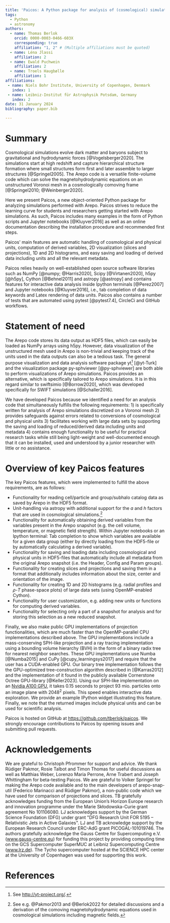 ```yaml
---
title: 'Paicos: A Python package for analysis of (cosmological) simulations performed with Arepo'
tags:
  - Python
  - astronomy
authors:
  - name: Thomas Berlok
    orcid: 0000-0003-0466-603X
    corresponding: true
    affiliation: "1, 2" # (Multiple affiliations must be quoted)
  - name: Léna Jlassi
    affiliation: 2
  - name: Ewald Puchwein
    affiliation: 2
  - name: Troels Haugbølle
    affiliation: 1
affiliations:
 - name: Niels Bohr Institute, University of Copenhagen, Denmark
   index: 1
 - name: Leibniz-Institut für Astrophysik Potsdam, Germany
   index: 2
date: 31 January 2024
bibliography: paper.bib

---
```


# Summary

Cosmological simulations evolve dark matter and baryons subject to
gravitational and hydrodynamic forces [@Vogelsberger2020]. The simulations
start at high redshift and capture hierarchical structure formation where
small structures form first and later assemble to larger structures
[@Springel2005]. The Arepo code is a versatile finite-volume code which can
solve the magnetohydrodynamic equations on an unstructured Voronoi mesh in a
cosmologically comoving frame [@Springel2010; @Weinberger2020].

Here we present Paicos, a new object-oriented Python package for analyzing
simulations performed with Arepo. Paicos strives to reduce the learning curve
for students and researchers getting started with Arepo simulations. As such,
Paicos includes many examples in the form of Python scripts and Jupyter
notebooks [@Kluyver2016] as well as an online documentation describing
the installation procedure and recommended first steps.

Paicos' main features are automatic handling of cosmological
and physical units, computation of
derived variables, 2D visualization (slices and projections),
1D and 2D histograms, and easy
saving and loading of derived data including units and all the relevant
metadata.

Paicos relies heavily on well-established open source software libraries such
as NumPy [@numpy; @Harris2020], Scipy [@Virtanen2020], h5py [@h5py], Cython
[@Behnel2011] and astropy [@astropy] and contains features for interactive
data analysis inside Ipython terminals [@Perez2007] and Jupyter notebooks
[@Kluyver2016], i.e., tab completion of data keywords and Latex rendering of
data units. Paicos also contains a number of tests that are automated using
pytest [@pytest7.4], CircleCi and GitHub workflows.

# Statement of need

The Arepo code stores its data output as HDF5 files, which can easily be loaded
as NumPy arrays using h5py. However, data visualization of the unstructured mesh
used in Arepo is non-trivial and keeping track of the units used in the data
outputs can also be a tedious task. The general purpose visualization and data analysis
software package yt[^yt] [@yt-Turk] and the visualization
package py-sphviewer [@py-sphviewer] are both able to perform visualizations
of Arepo simulations. Paicos provides an alternative, which is
specifically tailored to Arepo simulations.
It is in this regard
similar to swiftsimio [@Borrow2020], which was developed specifically
for SWIFT simulations [@Schaller2016].

We have developed Paicos because we identified a need for an analysis code
that simultaneously fulfills the following requirements: 1) is specifically
written for analysis of Arepo simulations discretized on a Voronoi mesh 2)
provides safeguards against errors related to conversions of cosmological and
physical units 3) facilitates working with large data sets by supporting the
saving and loading of reduced/derived data including
units and metadata
4) contains enough functionality to be useful for
practical research tasks while still being light-weight and well-documented
enough that it can be installed, used and understood by a junior
researcher with little or no assistance.

# Overview of key Paicos features

The key Paicos features, which were implemented to fulfill the above
requirements, are as follows:

- Functionality for reading cell/particle and group/subhalo
  catalog data as saved by Arepo in the HDF5 format.
- Unit-handling via astropy with additional support for the $a$ and $h$
  factors that are used in cosmological simulations.[^comoving]
- Functionality for automatically obtaining derived variables from the
  variables present in the Arepo snapshot (e.g. the cell volume, temperature,
  or magnetic field strength).
  Within Jupyter notebooks or an
  Ipython terminal: Tab completion to show which variables are available for
  a given data group (either by directly loading from the HDF5-file or by
  automatically calculating a derived variable).
- Functionality for saving and loading data including cosmological and
  physical units in HDF5-files that automatically include all metadata from
  the original Arepo snapshot (i.e. the Header, Config and Param groups).
- Functionality for creating slices and projections and saving them in a
  format that additionally includes information about the size, center and
  orientation of the image.
- Functionality for creating 1D and 2D histograms (e.g. radial profiles and
  $\rho$-$T$ phase-space plots) of large data sets (using OpenMP-enabled
  Cython).
- Functionality for user customization, e.g. adding new units or functions for
  computing derived variables.
- Functionality for selecting only a part of a snapshot for analysis and for
  storing this selection as a new reduced snapshot.

Finally, we also make public GPU implementations of projection
functionalities, which are much faster than the OpenMP-parallel CPU
implementations described above.
The GPU implementations include a mass-conserving SPH-like projection and a
ray tracing implementation using a bounding volume hierarchy (BVH) in the
form of a binary radix tree for nearest neighbor searches. These GPU implementations use
Numba [@Numba2015] and CuPy [@cupy_learningsys2017] and require that the user
has a CUDA-enabled GPU. Our binary tree implementation follows the
the GPU-optimized tree-construction algorithm described in [@Karras2012] and
the implementation of it found in the publicly available Cornerstone
Octree GPU-library [@Keller2023]. Using our SPH-like
implementation on an [Nvidia A100 GPU](https://www.nvidia.com/en-us/data-center/a100/),
it takes 0.15 seconds to
project 93 mio. particles onto an image plane with $2048^2$ pixels. This
speed enables interactive data exploration. We provide an example IPython
widget illustrating this feature. Finally, we note that the returned images
include physical units and can be used for scientific analysis.

Paicos is hosted on GitHub at https://github.com/tberlok/paicos. We strongly
encourage contributions to Paicos by opening issues and submitting pull requests.

[^yt]: See http://yt-project.org/.

[^comoving]: See e.g. @Pakmor2013 and @Berlok2022 for detailed discussions and
a derivation of the comoving magnetohydrodynamic equations used in
cosmological simulations including magnetic fields.


# Acknowledgements

We are grateful to Christoph Pfrommer for support and advice. We thank Rüdiger
Pakmor, Rosie Talbot and Timon Thomas for useful discussions as well as
Matthias Weber, Lorenzo Maria Perrone, Arne Trabert and Joseph Whittingham
for beta-testing Paicos. We are grateful to Volker Springel for making the
Arepo code available and to the main developers of arepo-snap-util
(Federico Marinacci and Rüdiger Pakmor), a non-public code which we have used
for comparison of projections and slices. TB gratefully acknowledges funding
from the European Union’s Horizon Europe research and innovation programme
under the Marie Skłodowska-Curie grant agreement No 101106080. LJ acknowledges
support by the German Science Foundation (DFG) under grant "DFG Research Unit FOR
5195 – Relativistic Jets in Active Galaxies".
LJ and TB acknowledge support by the European Research Council under ERC-AdG grant
PICOGAL-101019746. The authors gratefully acknowledge the Gauss Centre for
Supercomputing e.V. (www.gauss-centre.eu) for funding this project by
providing computing time on the GCS Supercomputer SuperMUC at Leibniz
Supercomputing Centre (www.lrz.de). The Tycho supercomputer hosted at the
SCIENCE HPC center at the University of Copenhagen was used for supporting
this work.

# References